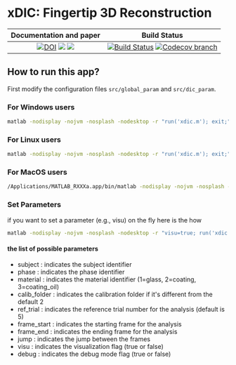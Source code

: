 # xDIC: Fingertip 3D Reconstruction

| **Documentation and paper** | **Build Status** |
|:-----------------:|:----------------:|
| [![DOI][paper-img]][paper-url] [![][docs-latest-img]][docs-latest-url]  [![][docs-stable-img]][docs-stable-url]        | [![Build Status][build-img]][build-url]  [![Codecov branch][codecov-img]][codecov-url]      |


[docs-stable-img]: https://img.shields.io/badge/docs-stable-blue.svg
[docs-latest-img]: https://img.shields.io/badge/docs-latest-blue.svg
[docs-stable-url]: https://xdic-dev.github.io/xdic-dev.github.io/stable
[docs-latest-url]: https://xdic-dev.github.io/xdic-dev.github.io/dev
[paper-img]: https://proceedings.juliacon.org/papers/10.21105/jcon.00160/status.svg
[paper-url]: https://www.biorxiv.org/content/10.1101/2025.02.10.637366v1.full.pdf

[build-img]: https://github.com/xdic-dev/xdic-dev.github.io/actions/workflows/docs.yml/badge.svg?branch=main
[build-url]: https://github.com/xdic-dev/xdic-dev.github.io/actions?query=workflow%3ADocumentation
[codecov-img]: https://codecov.io/github/xdic-dev/xdic-dev.github.io/coverage.svg
[codecov-url]: https://app.codecov.io/github/xdic-dev/xdic-dev.github.io

## How to run this app?

First modify the configuration files `src/global_param` and `src/dic_param`.

### For Windows users

```bash
matlab -nodisplay -nojvm -nosplash -nodesktop -r "run('xdic.m'); exit;"
```

### For Linux users

```bash
matlab -nodisplay -nojvm -nosplash -nodesktop -r "run('xdic.m'); exit;"
```

### For MacOS users

```bash
/Applications/MATLAB_RXXXa.app/bin/matlab -nodisplay -nojvm -nosplash -nodesktop -r "visu=true; run('xdic.m'); exit;"
```

### Set Parameters

if you want to set a parameter (e.g., visu) on the fly here is the how

```bash
matlab -nodisplay -nojvm -nosplash -nodesktop -r "visu=true; run('xdic.m'); exit;"
```

#### the list of possible parameters

- subject : indicates the subject identifier
- phase : indicates the phase identifier
- material : indicates the material identifier (1=glass, 2=coating, 3=coating_oil)
- calib_folder : indicates the calibration folder if it's different from the default 2
- ref_trial : indicates the reference trial number for the analysis (default is 5)
- frame_start : indicates the starting frame for the analysis
- frame_end : indicates the ending frame for the analysis
- jump : indicates the jump between the frames
- visu : indicates the visualization flag (true or false)
- debug : indicates the debug mode flag (true or false)
